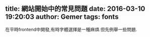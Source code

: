 title: 網站開始中的常見問題
date: 2016-03-10 19:20:03
author: Gemer
tags: fonts
-----------

  在平時frontend中開發,有時字體選擇是一種麻煩.但先例舉一些問題.